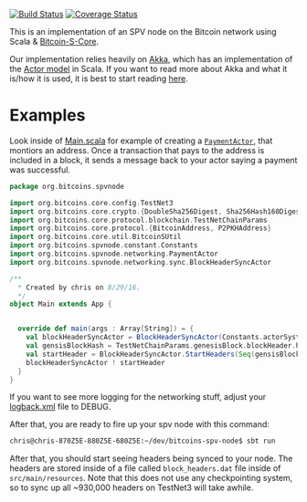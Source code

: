 [![Build Status](https://travis-ci.org/bitcoin-s/bitcoin-s-spv-node.svg?branch=master)](https://travis-ci.org/bitcoin-s/bitcoin-s-spv-node) [![Coverage Status](https://coveralls.io/repos/github/bitcoin-s/bitcoin-s-spv-node/badge.svg?branch=master)](https://coveralls.io/github/bitcoin-s/bitcoin-s-spv-node?branch=master)

This is an implementation of an SPV node on the Bitcoin network using Scala & [Bitcoin-S-Core](https://github.com/bitcoin-s/bitcoin-s-core). 

Our implementation relies heavily on [Akka](http://akka.io/), which has an implementation of the [Actor model](https://en.wikipedia.org/wiki/Actor_model) in Scala. If you want to read more about Akka and what it is/how it is used, it is best to start reading [here](http://doc.akka.io/docs/akka/2.4/scala.html).
# Examples

Look inside of [Main.scala](https://github.com/Christewart/bitcoin-s-spv-node/blob/networking/src/main/scala/org/bitcoins/spvnode/Main.scala) for example of creating a [`PaymentActor`](https://github.com/Christewart/bitcoin-s-spv-node/blob/networking/src/main/scala/org/bitcoins/spvnode/networking/PaymentActor.scala), that montiors an address. Once a transaction that pays to the address is included in a block, it sends a message back to your actor saying a payment was successful. 

```scala
package org.bitcoins.spvnode

import org.bitcoins.core.config.TestNet3
import org.bitcoins.core.crypto.{DoubleSha256Digest, Sha256Hash160Digest}
import org.bitcoins.core.protocol.blockchain.TestNetChainParams
import org.bitcoins.core.protocol.{BitcoinAddress, P2PKHAddress}
import org.bitcoins.core.util.BitcoinSUtil
import org.bitcoins.spvnode.constant.Constants
import org.bitcoins.spvnode.networking.PaymentActor
import org.bitcoins.spvnode.networking.sync.BlockHeaderSyncActor

/**
  * Created by chris on 8/29/16.
  */
object Main extends App {


  override def main(args : Array[String]) = {
    val blockHeaderSyncActor = BlockHeaderSyncActor(Constants.actorSystem)
    val gensisBlockHash = TestNetChainParams.genesisBlock.blockHeader.hash
    val startHeader = BlockHeaderSyncActor.StartHeaders(Seq(gensisBlockHash))
    blockHeaderSyncActor ! startHeader
  }
}
```

If you want to see more logging for the networking stuff, adjust your [logback.xml](https://github.com/Christewart/bitcoin-s-spv-node/blob/networking/src/main/resources/logback.xml#L18) file to DEBUG.

After that, you are ready to fire up your spv node with this command:

```bash
chris@chris-870Z5E-880Z5E-680Z5E:~/dev/bitcoins-spv-node$ sbt run
```

After that, you should start seeing headers being synced to your node. The headers are stored inside of a file called `block_headers.dat` file inside of `src/main/resources`. Note that this does not use any checkpointing system, so to sync up all ~930,000 headers on TestNet3 will take awhile. 
